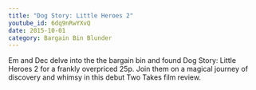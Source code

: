```yaml
---
title: "Dog Story: Little Heroes 2"
youtube_id: 6dq9nRwYXvQ
date: 2015-10-01
category: Bargain Bin Blunder
---
```

Em and Dec delve into the the bargain bin and found Dog Story: Little Heroes 2 for a frankly overpriced 25p. Join them on a magical journey of discovery and whimsy in this debut Two Takes film review.
